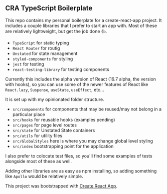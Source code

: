 ## CRA TypeScript Boilerplate

This repo contains my personal boilerplate for a create-react-app project. It includes a couple libraries that I prefer to start an app with. Most of these are relatively lightweight, but get the job done 👍.

- `TypeScript` for static typing
- `React Router` for routig
- `Unstated` for state management
- `styled-components` for styling
- `jest` for testing
- `react-testing-library` for testing components

Currently this includes the alpha version of React (16.7 alpha, the version with hooks), so you can use some of the newer features of React like `React.lazy`, `Suspense`, `useState`, `useEffect`, etc...

It is set up with my opinionated folder structure.

- `src/components` for components that may be reused/may not belong in a particular place
- `src/hooks` for reusable hooks (examples pending)
- `src/pages` for page level routes
- `src/state` for Unstated State containers
- `src/utils` for utility files
- `src/GlobalStyles` here is where you may change global level styling
- `src/index` bootstrapping point for the application

I also prefer to colocate test files, so you'll find some examples of tests alongside most of these as well.

Adding other libraries are as easy as npm installing, so adding something like `Apollo` would be relatively simple.

This project was bootstrapped with [Create React App](https://github.com/facebook/create-react-app).
